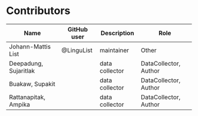 # Contributors

Name | GitHub user | Description | Role
--- | --- | --- | ---
Johann-Mattis List | @LinguList | maintainer | Other
Deepadung, Sujaritlak | | data collector | DataCollector, Author
Buakaw, Supakit | | data collector | DataCollector, Author
Rattanapitak, Ampika | | data collector | DataCollector, Author

